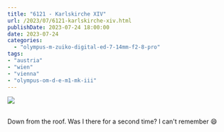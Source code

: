 ```yaml
---
title: "6121 - Karlskirche XIV"
url: /2023/07/6121-karlskirche-xiv.html
publishDate: 2023-07-24 18:00:00
date: 2023-07-24
categories:
  - "olympus-m-zuiko-digital-ed-7-14mm-f2-8-pro"
tags:
- "austria"
- "wien"
- "vienna"
- "olympus-om-d-e-m1-mk-iii"
---
```

<div class="container">
<div class="center"><a target="_blank" href="https://d25zfm9zpd7gm5.cloudfront.net/1200x1200/2020/20200308_134207_lr.jpg"><img class="webfeedsFeaturedVisual" src="https://d25zfm9zpd7gm5.cloudfront.net/0600x0600/2020/20200308_134207_lr.jpg" /></a></div>
</div>
<br />

Down from the roof. Was I there for a second time? I can't
remember :smile:
